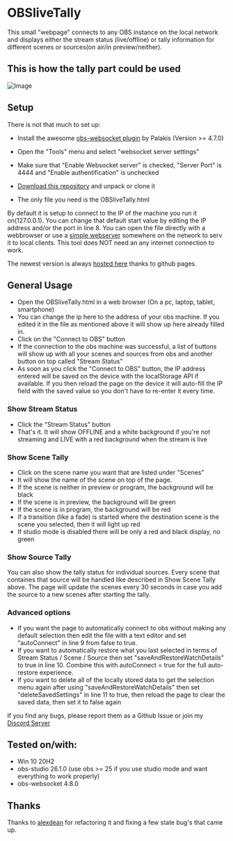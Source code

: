 # OBSliveTally

This small "webpage" connects to any OBS instance on the local network and displays either the stream status (live/offline) or tally information for different scenes or sources(on air/in preview/neither).

## This is how the tally part could be used

![Image](https://cdn.lebaston100.de/git/obslivetally/animation_small.gif)

## Setup
There is not that much to set up:
- Install the awesome [obs-websocket plugin](https://github.com/Palakis/obs-websocket/releases) by Palakis (Version >= 4.7.0)
- Open the "Tools" menu and select "websocket server settings"
- Make sure that "Enable Websocket server" is checked, "Server Port" is 4444 and "Enable authentification" is unchecked

- [Download this repository](https://github.com/lebaston100/OBSliveTally/archive/master.zip) and unpack or clone it
- The only file you need is the OBSliveTally.html

By default it is setup to connect to the IP of the machine you run it on(127.0.0.1). You can change that default start value by editing the IP address and/or the port in line 8.
You can open the file directly with a webbrowser or use a [simple webserver](https://github.com/maditnerd/WinSimpleHTTP) somewhere on the network to serv it to local clients.
This tool does NOT need an any internet connection to work.

The newest version is always [hosted here](https://lebaston100.github.io/OBSliveTally/OBSliveTally.html) thanks to github pages.

## General Usage
- Open the OBSliveTally.html in a web browser (On a pc, laptop, tablet, smartphone)
- You can change the ip here to the address of your obs machine. If you edited it in the file as mentioned above it will show up here already filled in.
- Click on the "Connect to OBS" button
- If the connection to the obs machine was successful, a list of buttons will show up with all your scenes and sources from obs and another button on top called "Stream Status"
- As soon as you click the "Connect to OBS" button, the IP address entered will be saved on the device with the localStorage API if available. If you then reload the page on the device it will auto-fill the IP field with the saved value so you don't have to re-enter it every time.

### Show Stream Status
- Click the "Stream Status" button
- That's it. It will show OFFLINE and a white background if you're not streaming and LIVE with a red background when the stream is live

### Show Scene Tally
- Click on the scene name you want that are listed under "Scenes"
- It will show the name of the scene on top of the page.
- If the scene is neither in preview or program, the background will be black
- If the scene is in preview, the background will be green
- If the scene is in program, the background will be red
- If a transition (like a fade) is started where the destination scene is the scene you selected, then it will light up red
- If studio mode is disabled there will be only a red and black display, no green

### Show Source Tally
You can also show the tally status for individual sources. Every scene that containes that source will be handled like described in Show Scene Tally above. The page will update the scenes every 30 seconds in case you add the source to a new scenes after starting the tally.

### Advanced options
- If you want the page to automatically connect to obs without making any default selection then edit the file with a text editor and set "autoConnect" in line 9 from false to true.
- If you want to automatically restore what you last selected in terms of Stream Status / Scene / Source then set "saveAndRestoreWatchDetails" to true in line 10. Combine this with autoConnect = true for the full auto-restore experience.
- If you want to delete all of the locally stored data to get the selection menu again after using "saveAndRestoreWatchDetails" then set "deleteSavedSettings" in line 11 to true, then reload the page to clear the saved data, then set it to false again

If you find any bugs, please report them as a Github Issue or join my [Discord Server](https://discord.gg/PCYQJwX)

## Tested on/with:
- Win 10 20H2
- obs-studio 26.1.0 (use obs >= 25 if you use studio mode and want everything to work properly)
- obs-websocket 4.8.0

## Thanks

Thanks to [alexdean](https://github.com/alexdean) for refactoring it and fixing a few state bug's that came up.